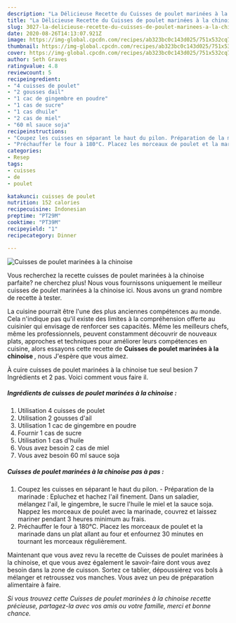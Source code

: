 ```yaml
---
description: "La Délicieuse Recette du Cuisses de poulet marinées à la chinoise"
title: "La Délicieuse Recette du Cuisses de poulet marinées à la chinoise"
slug: 3027-la-delicieuse-recette-du-cuisses-de-poulet-marinees-a-la-chinoise
date: 2020-08-26T14:13:07.921Z
image: https://img-global.cpcdn.com/recipes/ab323bc0c143d025/751x532cq70/cuisses-de-poulet-marinees-a-la-chinoise-photo-principale-de-la-recette.jpg
thumbnail: https://img-global.cpcdn.com/recipes/ab323bc0c143d025/751x532cq70/cuisses-de-poulet-marinees-a-la-chinoise-photo-principale-de-la-recette.jpg
cover: https://img-global.cpcdn.com/recipes/ab323bc0c143d025/751x532cq70/cuisses-de-poulet-marinees-a-la-chinoise-photo-principale-de-la-recette.jpg
author: Seth Graves
ratingvalue: 4.8
reviewcount: 5
recipeingredient:
- "4 cuisses de poulet"
- "2 gousses dail"
- "1 cac de gingembre en poudre"
- "1 cas de sucre"
- "1 cas dhuile"
- "2 cas de miel"
- "60 ml sauce soja"
recipeinstructions:
- "Coupez les cuisses en séparant le haut du pilon. Préparation de la marinade : Epluchez et hachez l&#39;ail finement. Dans un saladier, mélangez l&#39;ail, le gingembre, le sucre l&#39;huile le miel et la sauce soja. Nappez les morceaux de poulet avec la marinade, couvrez et laissez mariner pendant 3 heures minimum au frais."
- "Préchauffer le four à 180°C. Placez les morceaux de poulet et la marinade dans un plat allant au four et enfournez 30 minutes en tournant les morceaux régulièrement."
categories:
- Resep
tags:
- cuisses
- de
- poulet

katakunci: cuisses de poulet 
nutrition: 152 calories
recipecuisine: Indonesian
preptime: "PT29M"
cooktime: "PT39M"
recipeyield: "1"
recipecategory: Dinner

---
```



![Cuisses de poulet marinées à la chinoise](https://img-global.cpcdn.com/recipes/ab323bc0c143d025/751x532cq70/cuisses-de-poulet-marinees-a-la-chinoise-photo-principale-de-la-recette.jpg)

Vous recherchez la recette cuisses de poulet marinées à la chinoise parfaite? ne cherchez plus! Nous vous fournissons uniquement le meilleur cuisses de poulet marinées à la chinoise ici. Nous avons un grand nombre de recette à tester.

La cuisine pourrait être l'une des plus anciennes compétences au monde. Cela n'indique pas qu'il existe des limites à la compréhension offerte au cuisinier qui envisage de renforcer ses capacités. Même les meilleurs chefs, même les professionnels, peuvent constamment découvrir de nouveaux plats, approches et techniques pour améliorer leurs compétences en cuisine, alors essayons cette recette de <strong> Cuisses de poulet marinées à la chinoise </strong>, nous J'espère que vous aimez.

<!--inarticleads1-->

À cuire cuisses de poulet marinées à la chinoise tue seul besion 7 Ingrédients et 2 pas. Voici comment vous faire il.

##### Ingrédients de cuisses de poulet marinées à la chinoise :

1. Utilisation 4 cuisses de poulet
1. Utilisation 2 gousses d&#39;ail
1. Utilisation 1 cac de gingembre en poudre
1. Fournir 1 cas de sucre
1. Utilisation 1 cas d&#39;huile
1. Vous avez besoin 2 cas de miel
1. Vous avez besoin 60 ml sauce soja




<!--inarticleads2-->

##### Cuisses de poulet marinées à la chinoise pas à pas :

1. Coupez les cuisses en séparant le haut du pilon. - Préparation de la marinade : Epluchez et hachez l&#39;ail finement. Dans un saladier, mélangez l&#39;ail, le gingembre, le sucre l&#39;huile le miel et la sauce soja. Nappez les morceaux de poulet avec la marinade, couvrez et laissez mariner pendant 3 heures minimum au frais.
1. Préchauffer le four à 180°C. Placez les morceaux de poulet et la marinade dans un plat allant au four et enfournez 30 minutes en tournant les morceaux régulièrement.




<!--inarticleads1-->

<p>
Maintenant que vous avez revu la recette de Cuisses de poulet marinées à la chinoise, et que vous avez également le savoir-faire dont vous avez besoin dans la zone de cuisson. Sortez ce tablier, dépoussiérez vos bols à mélanger et retroussez vos manches. Vous avez un peu de préparation alimentaire à faire.
</p>

<p>
<i>Si vous trouvez cette Cuisses de poulet marinées à la chinoise recette précieuse, partagez-la avec vos amis ou votre famille, merci et bonne chance.</i>
</p>
